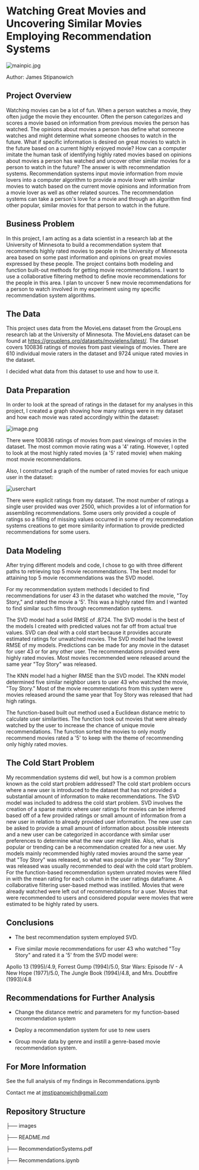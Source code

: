 # Watching Great Movies and Uncovering Similar Movies Employing Recommendation Systems

![mainpic.jpg](images/10-Top-Videos-833x540.jpg)

Author: James Stipanowich

## Project Overview

Watching movies can be a lot of fun. When a person watches a movie, they often judge the movie they encounter. Often the person categorizes and scores a movie based on information from previous movies the person has watched. The opinions about movies a person has define what someone watches and might determine what someone chooses to watch in the future. What if specific information is desired on great movies to watch in the future based on a current highly enjoyed movie? How can a computer imitate the human task of identifying highly rated movies based on opinions about movies a person has watched and uncover other similar movies for a person to watch in the future? The answer is with recommendation systems. Recommendation systems input movie information from movie lovers into a computer algorithm to provide a movie lover with similar movies to watch based on the current movie opinions and information from a movie lover as well as other related sources. The recommendation systems can take a person's love for a movie and through an algorithm find other popular, similar movies for that person to watch in the future.


## Business Problem

In this project, I am acting as a data scientist in a research lab at the University of Minnesota to build a recommendation system that recommends highly rated movies to people in the University of Minnesota area based on some past information and opinions on great movies expressed by these people. The project contains both modeling and function built-out methods for getting movie recommendations. I want to use a collaborative filtering method to define movie recommendations for the people in this area. I plan to uncover 5 new movie recommendations for a person to watch involved in my experiment using my specific recommendation system algorithms.

## The Data

This project uses data from the MovieLens dataset from the GroupLens research lab at the University of Minnesota. The MovieLens dataset can be found at https://grouplens.org/datasets/movielens/latest/. The dataset covers 100836 ratings of movies from past viewings of movies. There are 610 individual movie raters in the dataset and 9724 unique rated movies in the dataset.

I decided what data from this dataset to use and how to use it. 

## Data Preparation

In order to look at the spread of ratings in the dataset for my analyses in this project, I created a graph showing how many ratings were in my dataset and how each movie was rated accordingly within the dataset:

![image.png](images/ratingschart.png)

There were 100836 ratings of movies from past viewings of movies in the dataset. The most common movie rating was a '4' rating. However, I opted to look at the most highly rated movies (a '5' rated movie) when making most movie recommendations.

Also, I constructed a graph of the number of rated movies for each unique user in the dataset: 

![userchart](images/userchart.png)

There were explicit ratings from my dataset. The most number of ratings a single user provided was over 2500, which provides a lot of information for assembling recommendations. Some users only provided a couple of ratings so a filling of missing values occurred in some of my recommedation systems creations to get more similarity information to provide predicted recommendations for some users.

## Data Modeling

After trying different models and code, I chose to go with three different paths to retrieving top 5 movie recommendations. The best model for attaining top 5 movie recommendations was the SVD model.

For my recommendation system methods I decided to find recommendations for user 43 in the dataset who watched the movie, "Toy Story," and rated the movie a '5'. This was a highly rated film and I wanted to find similar such films through recommendation systems.

The SVD model had a solid RMSE of .8724. The SVD model is the best of the models I created with predicted values not far off from actual true values. SVD can deal with a cold start because it provides accurate estimated ratings for unwatched movies. The SVD model had the lowest RMSE of my models. Predictions can be made for any movie in the dataset for user 43 or for any other user. The recommendations provided were highly rated movies. Most movies recommended were released around the same year "Toy Story" was released. 

The KNN model had a higher RMSE than the SVD model. The KNN model determined five similar neighbor users to user 43 who watched the movie, "Toy Story." Most of the movie recommendations from this system were movies released around the same year that Toy Story was released that had high ratings.

The function-based built out method used a Euclidean distance metric to calculate user similarities. The function took out movies that were already watched by the user to increase the chance of unique movie recommendations. The function sorted the movies to only mostly recommend movies rated a '5' to keep with the theme of recommending only highly rated movies.

## The Cold Start Problem

My recommendation systems did well, but how is a common problem known as the cold start problem addressed? The cold start problem occurs where a new user is introduced to the dataset that has not provided a substantial amount of information to make recommendations. The SVD model was included to address the cold start problem. SVD involves the creation of a sparse matrix where user ratings for movies can be inferred based off of a few provided ratings or small amount of information from a new user in relation to already provided user information. The new user can be asked to provide a small amount of information about possible interests and a new user can be categorized in accordance with similar user preferences to determine what the new user might like. Also, what is popular or trending can be a recommendation created for a new user. My models mainly recommended highly rated movies around the same year that "Toy Story" was released, so what was popular in the year "Toy Story" was released was usually recommended to deal with the cold start problem. For the function-based recommendation system unrated movies were filled in with the mean rating for each column in the user ratings dataframe. A collaborative filtering user-based method was instilled. Movies that were already watched were left out of recommendations for a user. Movies that were recommended to users and considered popular were movies that were estimated to be highly rated by users.

## Conclusions

- The best recommendation system employed SVD.

- Five similar movie recommendations for user 43 who watched "Toy Story" and rated it a '5' from the SVD model were: 

Apollo 13 (1995)/4.9,
Forrest Gump (1994)/5.0,
Star Wars: Episode IV - A New Hope (1977)/5.0,
The Jungle Book (1994)/4.8,
and Mrs. Doubtfire (1993)/4.8

## Recommendations for Further Analysis

- Change the distance metric and parameters for my function-based recommendation system

- Deploy a recommendation system for use to new users

- Group movie data by genre and instill a genre-based movie recommendation system.

## For More Information

See the full analysis of my findings in Recommendations.ipynb

Contact me at jmstipanowich@gmail.com

## Repository Structure

├── images

├── README.md

├── RecommendationSystems.pdf

├── Recommendations.ipynb
